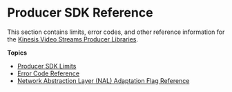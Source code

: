 # Producer SDK Reference<a name="producer-reference"></a>

This section contains limits, error codes, and other reference information for the [Kinesis Video Streams Producer Libraries](producer-sdk.md)\.

**Topics**
+ [Producer SDK Limits](producer-sdk-limits.md)
+ [Error Code Reference](producer-sdk-errors.md)
+ [Network Abstraction Layer \(NAL\) Adaptation Flag Reference](producer-reference-nal.md)